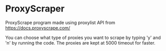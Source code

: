 # ProxyScraper
ProxyScrape program made using proxylist API  from https://docs.proxyscrape.com/

You can choose what type of proxies you want to scrape by typing 'y' and 'n' by running the code.
The proxies are kept at 5000 timeout for faster.
